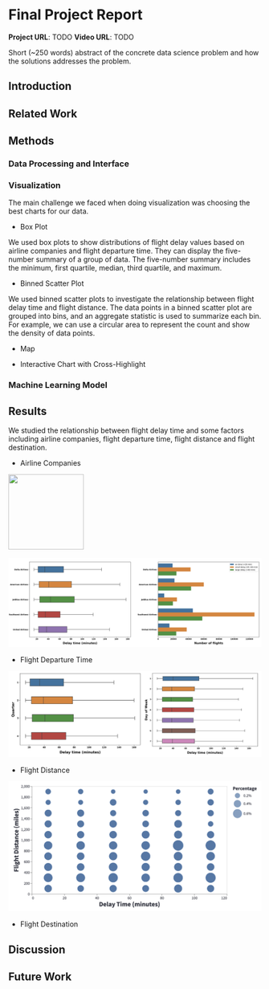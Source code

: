 # Final Project Report

**Project URL**: TODO
**Video URL**: TODO

Short (~250 words) abstract of the concrete data science problem and how the solutions addresses the problem.

## Introduction

## Related Work

## Methods

### Data Processing and Interface



### Visualization

The main challenge we faced when doing visualization was choosing the best charts for our data.

+ Box Plot

We used box plots to show distributions of flight delay values based on airline companies and flight departure time. They can display the five-number summary of a group of data. The five-number summary includes the minimum, first quartile, median, third quartile, and maximum.

+ Binned Scatter Plot

We used binned scatter plots to investigate the relationship between flight delay time and flight distance. The data points in a binned scatter plot are grouped into bins, and an aggregate statistic is used to summarize each bin. For example, we can use a circular area to represent the count and show the density of data points.

+ Map



+ Interactive Chart with Cross-Highlight



### Machine Learning Model



## Results

We studied the relationship between flight delay time and some factors including airline companies, flight departure time, flight distance and flight destination.

+ Airline Companies

<img width="150" height="150" src="https://img-blog.csdn.net/20161028230559575](https://github.com/CMU-IDS-Fall-2022/final-project-flight-never-delay/blob/main/image/report1.png)"/>

![](https://github.com/CMU-IDS-Fall-2022/final-project-flight-never-delay/blob/main/image/report1.png)

+ Flight Departure Time

![](https://github.com/CMU-IDS-Fall-2022/final-project-flight-never-delay/blob/main/image/report2.png)

+ Flight Distance

![](https://github.com/CMU-IDS-Fall-2022/final-project-flight-never-delay/blob/main/image/report3.png)

+ Flight Destination



## Discussion

## Future Work
